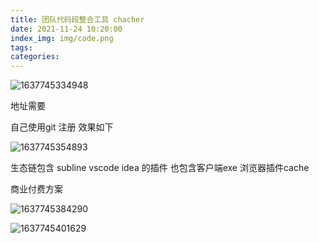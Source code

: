 ```yaml
---
title: 团队代码段整合工具 chacher
date: 2021-11-24 10:20:00
index_img: img/code.png
tags:  
categories:  
---
```


![1637745334948](1637745334948.png)

地址需要  

自己使用git 注册 效果如下

![1637745354893](1637745354893.png)

 生态链包含 subline vscode idea 的插件 也包含客户端exe 浏览器插件cache  

 商业付费方案 

![1637745384290](1637745384290.png)

![1637745401629](1637745401629.png)